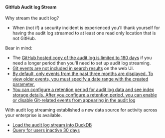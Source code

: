 
#### GitHub Audit log Stream
Why stream the audit log?
- When (not if) a security incident is experienced you'll thank yourself for having the audit log streamed to at least one read only location that is not GitHub.

Bear in mind:
- The [GitHub hosted copy of the audit log is limited to 180 days](https://docs.github.com/en/enterprise-cloud@latest/admin/monitoring-activity-in-your-enterprise/reviewing-audit-logs-for-your-enterprise/about-the-audit-log-for-your-enterprise) if you need a longer period then you'll need to set up audit log streaming.
- [Git events are not included in search results](https://docs.github.com/en/enterprise-cloud@latest/admin/monitoring-activity-in-your-enterprise/reviewing-audit-logs-for-your-enterprise/searching-the-audit-log-for-your-enterprise#search-based-on-the-action-performed) on the web UI.
- [By default, only events from the past three months are displayed. To view older events, you must specify a date range with the created parameter. ](https://docs.github.com/en/enterprise-cloud@latest/admin/monitoring-activity-in-your-enterprise/reviewing-audit-logs-for-your-enterprise/searching-the-audit-log-for-your-enterprise#about-search-for-the-enterprise-audit-log)
- [You can configure a retention period for audit log data and see index storage details. After you configure a retention period, you can enable or disable Git-related events from appearing in the audit log](https://docs.github.com/en/enterprise-server@3.15/admin/monitoring-activity-in-your-enterprise/reviewing-audit-logs-for-your-enterprise/configuring-the-audit-log-for-your-enterprise#about-audit-log-configuration)

With audit log streaming established a new data source for activity across your enterprise is available.
  
- [Load the audit log stream into DuckDB](github-audit-log-stream-duckdb.md)
- [Query for users inactive 30 days](audit-log-stream-inactive-users.md)
